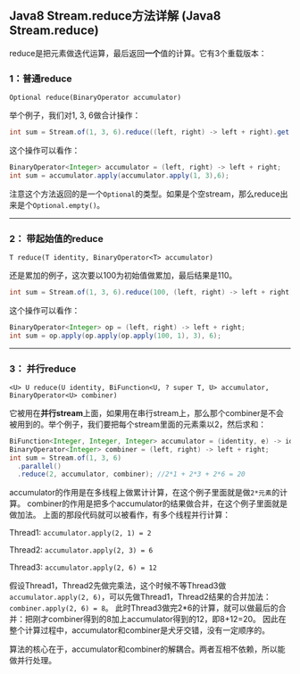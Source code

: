 ## Java8 Stream.reduce方法详解 (Java8 Stream.reduce)
reduce是把元素做迭代运算，最后返回**一个**值的计算。它有3个重载版本：

### 1：普通reduce 

`Optional reduce(BinaryOperator accumulator)`

举个例子，我们对1, 3, 6做合计操作：
```java
int sum = Stream.of(1, 3, 6).reduce((left, right) -> left + right).get();  //1+3+6=10
```
这个操作可以看作：
```java
BinaryOperator<Integer> accumulator = (left, right) -> left + right;
int sum = accumulator.apply(accumulator.apply(1, 3),6);
```
注意这个方法返回的是一个`Optional`的类型。如果是个空stream，那么reduce出来是个`Optional.empty()`。
***

### 2： 带起始值的reduce 

`T reduce(T identity, BinaryOperator<T> accumulator)`

还是累加的例子，这次要以100为初始值做累加，最后结果是110。
```java
int sum = Stream.of(1, 3, 6).reduce(100, (left, right) -> left + right);  
```
这个操作可以看作：
```java
BinaryOperator<Integer> op = (left, right) -> left + right; 
int sum = op.apply(op.apply(op.apply(100, 1), 3), 6);
```
***

### 3： 并行reduce

`<U> U reduce(U identity, BiFunction<U, ? super T, U> accumulator, BinaryOperator<U> combiner)`

它被用在**并行stream**上面，如果用在串行stream上，那么那个combiner是不会被用到的。举个例子，我们要把每个stream里面的元素乘以2，然后求和：
```java
BiFunction<Integer, Integer, Integer> accumulator = (identity, e) -> identity * e;
BinaryOperator<Integer> combiner = (left, right) -> left + right;
int sum = Stream.of(1, 3, 6)
  .parallel()
  .reduce(2, accumulator, combiner); //2*1 + 2*3 + 2*6 = 20
```
accumulator的作用是在多线程上做累计计算，在这个例子里面就是做`2*元素`的计算。
combiner的作用是把多个accumulator的结果做合并，在这个例子里面就是做加法。
上面的那段代码就可以被看作，有多个线程并行计算：

Thread1: `accumulator.apply(2, 1) = 2`

Thread2: `accumulator.apply(2, 3) = 6`

Thread3: `accumulator.apply(2, 6) = 12`

假设Thread1，Thread2先做完乘法，这个时候不等Thread3做`accumulator.apply(2, 6)`，可以先做Thread1，Thread2结果的合并加法：`combiner.apply(2, 6) = 8`。
此时Thread3做完2*6的计算，就可以做最后的合并：把刚才combiner得到的8加上accumulator得到的12，即8+12=20。
因此在整个计算过程中，accumulator和combiner是犬牙交错，没有一定顺序的。

算法的核心在于，accumulator和combiner的解耦合。两者互相不依赖，所以能做并行处理。
